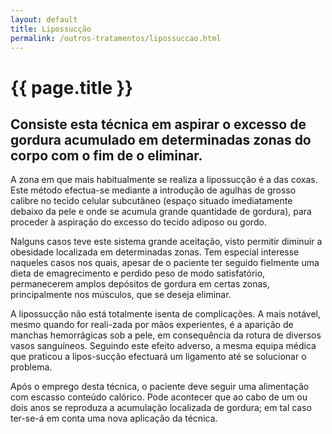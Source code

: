 ```yaml
---
layout: default
title: Lipossucção
permalink: /outros-tratamentos/lipossuccao.html
---
```


# {{ page.title }}

## Consiste esta técnica em aspirar o excesso de gordura acumulado em determinadas zonas do corpo com o fim de o eliminar.

A zona em que mais habitualmente se realiza a lipossucção é a das coxas. Este método efectua-se mediante a introdução de agulhas de grosso calibre no tecido celular subcutâneo (espaço situado imediatamente debaixo da pele e onde se acumula grande quantidade de gordura), para proceder à aspiração do excesso do tecido adiposo ou gordo.

Nalguns casos teve este sistema grande aceitação, visto permitir diminuir a obesidade localizada em determinadas zonas. Tem especial interesse naqueles casos nos quais, apesar de o paciente ter seguido fielmente uma dieta de emagrecimento e perdido peso de modo satisfatório, permanecerem amplos depósitos de gordura em certas zonas, principalmente nos músculos, que se deseja eliminar.

A lipossucção não está totalmente isenta de complicações. A mais notável, mesmo quando for reali-zada por mãos experientes, é a aparição de manchas hemorrágicas sob a pele, em consequência da rotura de diversos vasos sanguíneos. Seguindo este efeito adverso, a mesma equipa médica que praticou a lipos-sucção efectuará um ligamento até se solucionar o problema.

Após o emprego desta técnica, o paciente deve seguir uma alimentação com escasso conteúdo calórico. Pode acontecer que ao cabo de um ou dois anos se reproduza a acumulação localizada de gordura; em tal caso ter-se-á em conta uma nova aplicação da técnica.
